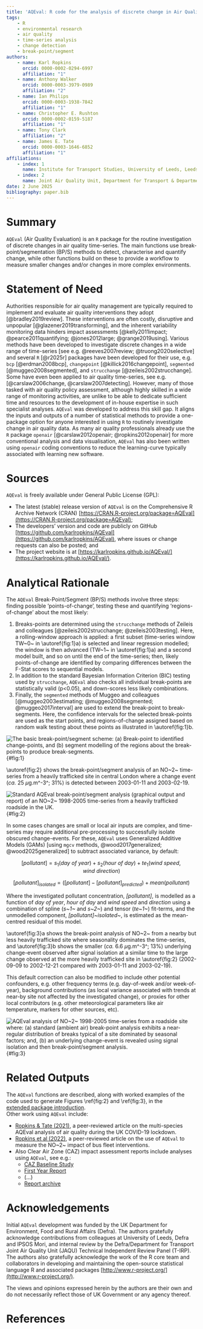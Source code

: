 ```yaml
---
title: 'AQEval: R code for the analysis of discrete change in Air Quality time-series'
tags: 
    - R
    - environmental research
    - air quality
    - time-series analysis 
    - change detection 
    - break-point/segment
authors:
    - name: Karl Ropkins
      orcid: 0000-0002-0294-6997
      affiliation: "1"
    - name: Anthony Walker
      orcid: 0000-0003-3979-0989
      affiliation: "2"
    - name: Ian Philips
      orcid: 0000-0003-1938-7842
      affiliation: "1"
    - name: Christopher E. Rushton
      orcid: 0000-0002-0159-5187
      affiliation: "1"
    - name: Tony Clark
      affiliation: "2"
    - name: James E. Tate
      orcid: 0000-0003-1646-6852
      affiliation: "1"
affiliations:
    - index: 1
      name: Institute for Transport Studies, University of Leeds, Leeds, LS2 9JT, UK
    - index: 2
      name: Joint Air Quality Unit, Department for Transport & Department for Environment, Food and Rural Affairs, Marsham Street London, SW1P 4DF, UK
date: 2 June 2025
bibliography: paper.bib
---
```


# Summary

`AQEval` (Air Quality Evaluation) is an `R` package for the routine investigation 
of discrete changes in air quality time-series. The main functions use 
break-point/segmentation (BP/S) methods to detect, characterise and quantify change, 
while other functions build on these to provide a workflow to measure smaller changes 
and/or changes in more complex environments. 

# Statement of Need

Authorities responsible for air quality management are typically required to implement and 
evaluate air quality interventions they adopt [@bradley2019review]. These interventions 
are often costly, disruptive and unpopular [@glazener2019transforming], and the inherent 
variability monitoring data hinders impact assessments 
[@kelly2011impact; @pearce2011quantifying; @jones2012large; @grange2019using]. Various methods 
have been developed to investigate discrete changes in a wide range of time-series 
[see e.g. @reeves2007review; @truong2020selective] and several `R` [@r2025r] packages have 
been developed for their use, e.g. `bcp` [@erdman2008bcp], `changepoint` [@killick2016changepoint], 
`segmented` [@muggeo2008segmented], and `strucchange` [@zeileis2002strucchange]. Some have even 
been applied to air quality time-series, see e.g. [@carslaw2006change, @carslaw2007detecting]. 
However, many of those tasked with air quality policy assessment, although highly skilled in a 
wide range of monitoring activities, are unlike to be able to dedicate sufficient time and resources 
to the development of in-house expertise in such specialist analyses. `AQEval` was developed to 
address this skill gap. It aligns the inputs and outputs of a number of statistical methods to 
provide a one-package option for anyone interested in using `R` to routinely investigate change 
in air quality data. As many air quality professionals already use the `R` package `openair` 
[@carslaw2012openair; @ropkins2012openair] for more conventional analysis and data visualisation, 
`AQEval` has also been written using `openair` coding conventions to reduce the learning-curve 
typically associated with learning new software. 

# Sources

`AQEval` is freely available under General Public License (GPL): 

-	The latest (stable) release version of `AQEval` is on the Comprehensive R Archive Network (CRAN) 
[https://CRAN.R-project.org/package=AQEval](https://CRAN.R-project.org/package=AQEval); 
-	The developers’ version and code are publicly on GitHub 
[https://github.com/karlropkins/AQEval](https://github.com/karlropkins/AQEval), where issues or change 
requests can also be posted; and 
-	The project website is at [https://karlropkins.github.io/AQEval/](https://karlropkins.github.io/AQEval/).

# Analytical Rationale

The `AQEval` Break-Point/Segment (BP/S) methods involve three steps: finding possible ‘points-of-change’, 
testing these and quantifying ‘regions-of-change’ about the most likely:  

1. Breaks-points are determined using the `strucchange` methods of Zeileis and colleagues 
   [@zeileis2002strucchange; @zeileis2003testing]. Here, a rolling-window approach is applied: 
   a first subset (time-series window TW~0~ in \autoref{fig:1}a) is selected and linear 
   regression modelled; the window is then advanced (TW~1~ in \autoref{fig:1}a) and a second 
   model built, and so on until the end of the time-series; then, likely points-of-change 
   are identified by comparing differences between the F-Stat scores to sequential models. 
2. In addition to the standard Bayesian Information Criterion (BIC) testing used by `strucchange`, 
   `AQEval` also checks all individual break-points are statistically valid (p<0.05), and down-scores 
   less likely combinations. 
3. Finally, the `segmented` methods of Muggeo and colleagues [@muggeo2003estimating; @muggeo2008segmented; 
   @muggeo2017interval] are used to extend the break-point to break-segments. Here, the confidence 
   intervals for the selected break-points are used as the start points, and regions-of-change assigned 
   based on random walk testing about these points as illustrated in \autoref{fig:1}b. 

![The basic break-point/segment scheme: (a) Break-point to identified change-points, and (b) segment modelling of the regions about the break-points to produce break-segments.](assets/figure_1.png){#fig:1} 

\autoref{fig:2} shows the break-point/segment analysis of an NO~2~ time-series from a heavily 
trafficked site in central London where a change event (*ca.* 25 $\mu$g.m^-3^; 31%) is detected between 
2003-01-11 and 2003-02-19. 

![Standard AQEval break-point/segment analysis (graphical output and report) of an NO~2~ 1998-2005 time-series from a heavily trafficked roadside in the UK.](assets/figure_2.png){#fig:2}  

In some cases changes are small or local air inputs are complex, and time-series may require additional 
pre-processing to successfully isolate obscured change-events. For these, `AQEval` uses Generalized 
Additive Models (GAMs) [using `mgcv` methods, @wood2017generalized; @wood2025generalized] to 
subtract associated variance, by default: 

$$[pollutant] = s_1(day~of~year) + s_2(hour~of~day) + te_1(wind~speed,wind~direction)$$

$$[pollutant]_{isolated} = ([pollutant] - [pollutant]_{predicted}) + mean(pollutant)$$

Where the investigated pollutant concentration, *[pollutant]*, is modelled as a function of 
*day of year*, *hour of day* and *wind speed* and *direction* using a combination of spline 
(*s~1~* and *s~2~*) and tensor (*te~1~*) fit-terms, and the unmodelled component, 
*[pollutant]~isolated~*, is estimated as the mean-centred residual of this model. 

\autoref{fig:3}a shows the break-point analysis of NO~2~ from a nearby but 
less heavily trafficked site where seasonality dominates the time-series, and \autoref{fig:3}b shows the 
smaller (*ca.* 6.6 $\mu$g.m^-3^; 13%) underlying change-event observed after signal isolation at a similar 
time to the large change observed at the more heavily trafficked site in \autoref{fig:2} (2002-09-09 to 
2002-12-21 compared with 2003-01-11 and 2003-02-19).  
  
This default correction can also be modified to include other potential confounders, e.g. other 
frequency terms (e.g. day-of-week and/or week-of-year), background contributions (as 
local variance associated with trends at near-by site not affected by the investigated change), 
or proxies for other local contributors (e.g. other meteorological parameters like air temperature, 
markers for other sources, etc). 

![AQEval analysis of NO~2~ 1998-2005 time-series from a roadside site where: (a) standard (ambient air) break-point analysis exhibits a near-regular distribution of breaks typical of a site dominated by seasonal factors; and, (b) an underlying change-event is revealed using signal isolation and then break-point/segment analysis.](assets/figure_3.png){#fig:3}

# Related Outputs 

The `AQEval` functions are described, along with worked examples of the code used to generate 
Figures \ref{fig:2} and \ref{fig:3}, in the  
[extended package introduction](https://karlropkins.github.io/AQEval/articles/AQEval_Intro_Preprint.pdf).  
Other work using `AQEval` include:

-	[Ropkins & Tate (2021)](https://doi.org/10.1016/j.scitotenv.2020.142374), a peer-reviewed article 
  on the multi-species AQEval analysis of air quality during the UK COVID-19 lockdown. 
-	[Ropkins et al (2022)](https://doi.org/10.1039/D1EA00073J), a peer-reviewed article on 
  the use of `AQEval` to measure the NO~2~ impact of bus fleet interventions. 
-	Also Clear Air Zone (CAZ) impact assessment reports include analyses using `AQEval`, see e.g.: 
    - [CAZ Baseline Study](https://www.ipsos.com/sites/default/files/ct/publication/documents/2021-02/15012_localno2plans-baselineresearchfindings.pdf) 
    - [First Year Report](https://www.ipsos.com/sites/default/files/ct/news/documents/2022-05/local-no2-plans-main-report-may-2022.pdf) 
    -	(...) 
    - [Report archive](https://randd.defra.gov.uk/ProjectDetails?ProjectId=20688) 

# Acknowledgements 

Initial `AQEval` development was funded by the UK Department for Environment, Food and Rural Affairs 
(Defra). The authors gratefully acknowledge contributions from colleagues at University 
of Leeds, Defra and IPSOS Mori, and internal review by the Defra/Department for Transport Joint Air Quality 
Unit (JAQU) Technical Independent Review Panel (T-IRP). The authors also 
gratefully acknowledge the work of the R core team and collaborators in developing and 
maintaining the open-source statistical language R and associated packages [http://www.r-project.org/](http://www.r-project.org/).  

The views and opinions expressed herein by the authors are their own and do not necessarily reflect those 
of UK Government or any agency thereof.

# References
